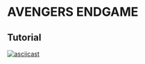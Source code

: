 # AVENGERS ENDGAME

## Tutorial ##

[![asciicast](https://asciinema.org/a/I9PpArODgVtrmrms1atLPHGiM.png)](https://asciinema.org/a/I9PpArODgVtrmrms1atLPHGiM)
